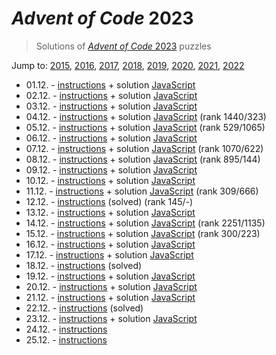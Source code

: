 # *Advent of Code* 2023
> Solutions of [*Advent of Code* 2023](http://adventofcode.com/2023/) puzzles

Jump to: [2015](../2015), [2016](../2016), [2017](../2017), [2018](../2018), [2019](../2019), [2020](../2020), [2021](../2021), [2022](../2022)

* 01.12. - [instructions](http://adventofcode.com/2023/day/1) + solution [JavaScript](./01.js)
* 02.12. - [instructions](http://adventofcode.com/2023/day/2) + solution [JavaScript](./02.js)
* 03.12. - [instructions](http://adventofcode.com/2023/day/3) + solution [JavaScript](./03.js)
* 04.12. - [instructions](http://adventofcode.com/2023/day/4) + solution [JavaScript](./04.js) (rank 1440/323)
* 05.12. - [instructions](http://adventofcode.com/2023/day/5) + solution [JavaScript](./05.js) (rank 529/1065)
* 06.12. - [instructions](http://adventofcode.com/2023/day/6) + solution [JavaScript](./06.js)
* 07.12. - [instructions](http://adventofcode.com/2023/day/7) + solution [JavaScript](./07.js) (rank 1070/622)
* 08.12. - [instructions](http://adventofcode.com/2023/day/8) + solution [JavaScript](./08.js) (rank 895/144)
* 09.12. - [instructions](http://adventofcode.com/2023/day/9) + solution [JavaScript](./09.js)
* 10.12. - [instructions](http://adventofcode.com/2023/day/10) + solution [JavaScript](./10.js)
* 11.12. - [instructions](http://adventofcode.com/2023/day/11) + solution [JavaScript](./11.js) (rank 309/666)
* 12.12. - [instructions](http://adventofcode.com/2023/day/12) (solved) (rank 145/-)
* 13.12. - [instructions](http://adventofcode.com/2023/day/13) + solution [JavaScript](./13.js)
* 14.12. - [instructions](http://adventofcode.com/2023/day/14) + solution [JavaScript](./14.js) (rank 2251/1135)
* 15.12. - [instructions](http://adventofcode.com/2023/day/15) + solution [JavaScript](./15.js) (rank 300/223)
* 16.12. - [instructions](http://adventofcode.com/2023/day/16) + solution [JavaScript](./16.js)
* 17.12. - [instructions](http://adventofcode.com/2023/day/17) + solution [JavaScript](./17.js)
* 18.12. - [instructions](http://adventofcode.com/2023/day/18) (solved)
* 19.12. - [instructions](http://adventofcode.com/2023/day/19) + solution [JavaScript](./19.js)
* 20.12. - [instructions](http://adventofcode.com/2023/day/20) + solution [JavaScript](./20.js)
* 21.12. - [instructions](http://adventofcode.com/2023/day/21) + solution [JavaScript](./21.js)
* 22.12. - [instructions](http://adventofcode.com/2023/day/22) (solved)
* 23.12. - [instructions](http://adventofcode.com/2023/day/23) + solution [JavaScript](./23.js)
* 24.12. - [instructions](http://adventofcode.com/2023/day/24)
* 25.12. - [instructions](http://adventofcode.com/2023/day/25)

